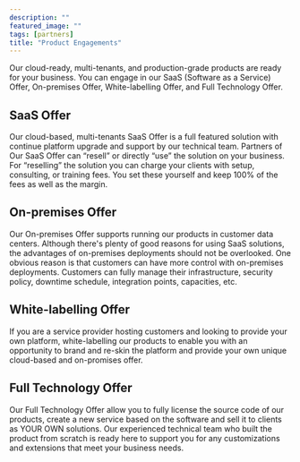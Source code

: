 ```yaml
---
description: ""
featured_image: ""
tags: [partners]
title: "Product Engagements"
---
```


Our cloud-ready, multi-tenants, and production-grade products are ready for your business. You can engage in our SaaS (Software as a Service) Offer, On-premises Offer, White-labelling Offer, and Full Technology Offer.

SaaS Offer
---
Our cloud-based, multi-tenants SaaS Offer is a full featured solution with continue platform upgrade and support by our technical team. Partners of Our SaaS Offer can “resell” or directly “use” the solution on your business.  For “reselling” the solution you can charge your clients with setup, consulting, or training fees.  You set these yourself and keep 100% of the fees as well as the margin.

On-premises Offer
---
Our On-premises Offer supports running our products in customer data centers. Although there's plenty of good reasons for using SaaS solutions, the advantages of on-premises deployments should not be overlooked. One obvious reason is that customers can have more control with on-premises deployments. Customers can fully manage their infrastructure, security policy, downtime schedule, integration points, capacities, etc.

White-labelling Offer
---
If you are a service provider hosting customers and looking to provide your own platform, white-labelling our products to enable you with an opportunity to brand and re-skin the platform and provide your own unique cloud-based and on-promises offer.

Full Technology Offer
---
Our Full Technology Offer allow you to fully license the source code of our products, create a new service based on the software and sell it to clients as YOUR OWN solutions. Our experienced technical team who built the product from scratch is ready here to support you for any customizations and extensions that meet your business needs. 

